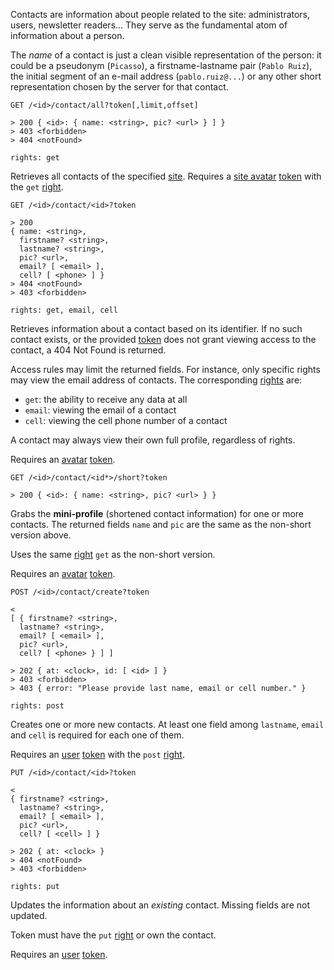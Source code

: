 Contacts are information about people related to the site:
administrators, users, newsletter readers... They serve as the 
fundamental atom of information about a person.

The *name* of a contact is just a clean visible representation of the
person: it could be a pseudonym (`Picasso`), a firstname-lastname pair
(`Pablo Ruiz`), the initial segment of an e-mail address
(`pablo.ruiz@...`) or any other short representation chosen by the
server for that contact.

    GET /<id>/contact/all?token[,limit,offset]

    > 200 { <id>: { name: <string>, pic? <url> } ] }
    > 403 <forbidden>
    > 404 <notFound>

    rights: get

Retrieves all contacts of the specified [site](site.md). Requires a 
[site avatar](siteAdmin.md) [token](token.md) with the `get` 
[right](right.md).

    GET /<id>/contact/<id>?token
    
    > 200 
    { name: <string>, 
      firstname? <string>, 
      lastname? <string>, 
      pic? <url>, 
      email? [ <email> ],
      cell? [ <phone> ] }
    > 404 <notFound>
    > 403 <forbidden>

    rights: get, email, cell

Retrieves information about a contact based on its identifier. If no such 
contact exists, or the provided [token](token.md) does not grant viewing 
access to the contact, a 404 Not Found is returned. 

Access rules may limit the returned fields. For instance, only specific 
rights may view the email address of contacts. The corresponding 
[rights](right.md) are:

 - `get`: the ability to receive any data at all
 - `email`: viewing the email of a contact
 - `cell`: viewing the cell phone number of a contact

A contact may always view their own full profile, regardless of rights. 

Requires an [avatar](avatar.md) [token](token.md).

<a name="mini-profile"></a>

    GET /<id>/contact/<id*>/short?token

    > 200 { <id>: { name: <string>, pic? <url> } }
    
Grabs the **mini-profile** (shortened contact information) for one or
more contacts. The returned fields `name` and `pic` are the same as
the non-short version above.

Uses the same [right](right.md) `get` as the non-short version.

Requires an [avatar](avatar.md) [token](token.md).

    POST /<id>/contact/create?token

    < 
    [ { firstname? <string>, 
      lastname? <string>, 
      email? [ <email> ], 
      pic? <url>,
      cell? [ <phone> } ] ]

    > 202 { at: <clock>, id: [ <id> ] }
    > 403 <forbidden>
    > 403 { error: "Please provide last name, email or cell number." }

    rights: post

Creates one or more new contacts. At least one field among `lastname`, 
`email` and `cell` is required for each one of them. 

Requires an [user](user.md) [token](token.md) with the `post` 
[right](right.md).

    PUT /<id>/contact/<id>?token

    <
    { firstname? <string>,
      lastname? <string>, 
      email? [ <email> ],
      pic? <url>, 
      cell? [ <cell> ] }

    > 202 { at: <clock> }
    > 404 <notFound>
    > 403 <forbidden>

    rights: put

Updates the information about an _existing_ contact. Missing fields are
not updated. 

Token must have the `put` [right](right.md) or own the contact. 

Requires an [user](user.md) [token](token.md). 
